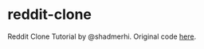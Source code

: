 # reddit-clone
Reddit Clone Tutorial by @shadmerhi. Original code [here](https://www.youtube.com/redirect?event=video_description&redir_token=QUFFLUhqbVE4NGFVQmVDV1kzOVhXVVh6My0tY19NOUFHd3xBQ3Jtc0tsdHpMbk5KN2VLM1NFczROTzMzWlhVa3hQSnk4clNmLWIxZTBFcEdxVlpQUEJFSWdndTV6VmhXYTBzQnRkeFMycnV5MkItR0ttU2VYY1lDMzQ1LTlZMnc0Z2lyakV4UjdCWEZOVmVTeHhrZG00WGw5MA&q=https%3A%2F%2Fgithub.com%2Fshadeemerhi%2Freddit-clone-yt&v=rCm5RVYKWVg).
